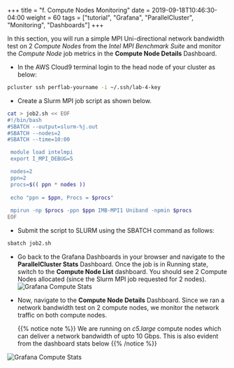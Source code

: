 +++
title = "f. Compute Nodes Monitoring"
date = 2019-09-18T10:46:30-04:00
weight = 60
tags = ["tutorial", "Grafana", "ParallelCluster", "Monitoring", "Dashboards"]
+++

In this section, you will run a simple MPI Uni-directional network bandwidth test on 2 *Compute Nodes* from the *Intel MPI Benchmark Suite* and monitor the *Compute Node* job metrics in the **Compute Node Details** Dashboard.

- In the AWS Cloud9 terminal login to the head node of your cluster as below:

```bash
pcluster ssh perflab-yourname -i ~/.ssh/lab-4-key
```

- Create a Slurm MPI job script as shown below.

```bash
cat > job2.sh << EOF
#!/bin/bash
#SBATCH --output=slurm-%j.out
#SBATCH --nodes=2
#SBATCH --time=10:00

 module load intelmpi
 export I_MPI_DEBUG=5

 nodes=2
 ppn=2
 procs=$(( ppn * nodes ))
 
 echo "ppn = $ppn, Procs = $procs"
 
 mpirun -np $procs -ppn $ppn IMB-MPI1 Uniband -npmin $procs 
EOF
```

- Submit the script to SLURM using the SBATCH command as follows:

```bash
sbatch job2.sh
```


- Go back to the Grafana Dashboards in your browser and navigate to the **ParallelCluster Stats** Dashboard. Once the job is in Running state, switch to the **Compute Node List** dashboard. You should see 2 Compute Nodes allocated (since the Slurm MPI job requested for 2 nodes). 
![Grafana Compute Stats](/images/monitoring/grafana-compute-node-list.png)


- Now, navigate to the **Compute Node Details** Dashboard. Since we ran a network bandwidth test on 2 compute nodes, we monitor the network traffic on both compute nodes.
  
  {{% notice note %}}
  We are running on *c5.large* compute nodes which can deliver a network bandwidth of upto 10 Gbps. This is also evident from the dashboard stats below
  {{% /notice %}}

![Grafana Compute Stats](/images/monitoring/grafana-compute-node-details-1.png)
